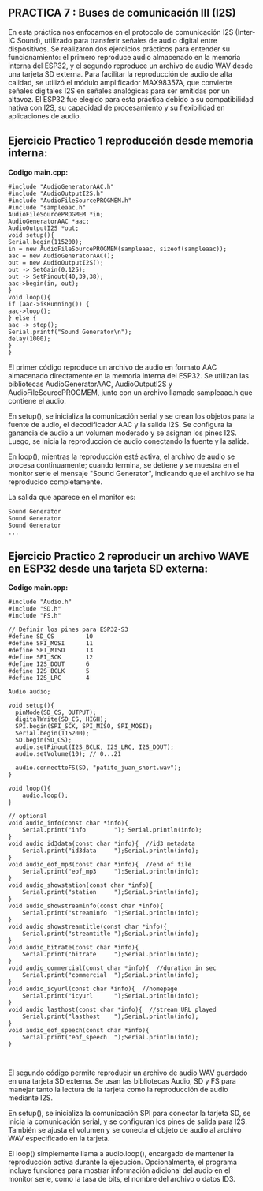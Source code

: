 ## **PRACTICA 7 : Buses de comunicación III (I2S)**
En esta práctica nos enfocamos en el protocolo de comunicación I2S (Inter-IC Sound), utilizado para transferir señales de audio digital 
entre dispositivos. Se realizaron dos ejercicios prácticos para entender su funcionamiento: el primero reproduce audio almacenado 
en la memoria interna del ESP32, y el segundo reproduce un archivo de audio WAV desde una tarjeta SD externa.
Para facilitar la reproducción de audio de alta calidad, se utilizó el módulo amplificador MAX98357A, que convierte señales digitales 
I2S en señales analógicas para ser emitidas por un altavoz.
El ESP32 fue elegido para esta práctica debido a su compatibilidad nativa con I2S, su capacidad de procesamiento y su flexibilidad en 
aplicaciones de audio.


## **Ejercicio Practico 1 reproducción desde memoria interna:**
**Codigo main.cpp:**
```
#include "AudioGeneratorAAC.h" 
#include "AudioOutputI2S.h" 
#include "AudioFileSourcePROGMEM.h" 
#include "sampleaac.h" 
AudioFileSourcePROGMEM *in; 
AudioGeneratorAAC *aac; 
AudioOutputI2S *out; 
void setup(){ 
Serial.begin(115200); 
in = new AudioFileSourcePROGMEM(sampleaac, sizeof(sampleaac)); 
aac = new AudioGeneratorAAC(); 
out = new AudioOutputI2S(); 
out -> SetGain(0.125); 
out -> SetPinout(40,39,38); 
aac->begin(in, out); 
} 
void loop(){ 
if (aac->isRunning()) { 
aac->loop(); 
} else { 
aac -> stop(); 
Serial.printf("Sound Generator\n"); 
delay(1000); 
} 
}

```
El primer código reproduce un archivo de audio en formato AAC almacenado directamente en la memoria interna del ESP32. Se utilizan 
las bibliotecas AudioGeneratorAAC, AudioOutputI2S y AudioFileSourcePROGMEM, junto con un archivo llamado sampleaac.h que contiene el audio.

En setup(), se inicializa la comunicación serial y se crean los objetos para la fuente de audio, el decodificador AAC y la salida I2S. 
Se configura la ganancia de audio a un volumen moderado y se asignan los pines I2S. Luego, se inicia la reproducción de audio conectando 
la fuente y la salida.

En loop(), mientras la reproducción esté activa, el archivo de audio se procesa continuamente; cuando termina, se detiene y se muestra en 
el monitor serie el mensaje "Sound Generator", indicando que el archivo se ha reproducido completamente.

La salida que aparece en el monitor es:
```
Sound Generator
Sound Generator
Sound Generator
...
```

## **Ejercicio Practico 2 reproducir un archivo WAVE en ESP32 desde una tarjeta SD externa:**
**Codigo main.cpp:**
```
#include "Audio.h"
#include "SD.h"
#include "FS.h"

// Definir los pines para ESP32-S3
#define SD_CS         10  
#define SPI_MOSI      11  
#define SPI_MISO      13  
#define SPI_SCK       12  
#define I2S_DOUT      6   
#define I2S_BCLK      5   
#define I2S_LRC       4   

Audio audio; 

void setup(){ 
  pinMode(SD_CS, OUTPUT); 
  digitalWrite(SD_CS, HIGH); 
  SPI.begin(SPI_SCK, SPI_MISO, SPI_MOSI); 
  Serial.begin(115200); 
  SD.begin(SD_CS); 
  audio.setPinout(I2S_BCLK, I2S_LRC, I2S_DOUT); 
  audio.setVolume(10); // 0...21 

  audio.connecttoFS(SD, "patito_juan_short.wav"); 
} 
 
void loop(){ 
    audio.loop(); 
} 
 
// optional 
void audio_info(const char *info){ 
    Serial.print("info        "); Serial.println(info); 
} 
void audio_id3data(const char *info){  //id3 metadata 
    Serial.print("id3data     ");Serial.println(info); 
} 
void audio_eof_mp3(const char *info){  //end of file 
    Serial.print("eof_mp3     ");Serial.println(info); 
} 
void audio_showstation(const char *info){ 
    Serial.print("station     ");Serial.println(info); 
} 
void audio_showstreaminfo(const char *info){ 
    Serial.print("streaminfo  ");Serial.println(info); 
} 
void audio_showstreamtitle(const char *info){ 
    Serial.print("streamtitle ");Serial.println(info); 
} 
void audio_bitrate(const char *info){ 
    Serial.print("bitrate     ");Serial.println(info); 
} 
void audio_commercial(const char *info){  //duration in sec 
    Serial.print("commercial  ");Serial.println(info); 
} 
void audio_icyurl(const char *info){  //homepage 
    Serial.print("icyurl      ");Serial.println(info); 
} 
void audio_lasthost(const char *info){  //stream URL played 
    Serial.print("lasthost    ");Serial.println(info); 
} 
void audio_eof_speech(const char *info){ 
    Serial.print("eof_speech  ");Serial.println(info); 
} 



```
El segundo código permite reproducir un archivo de audio WAV guardado en una tarjeta SD externa. Se usan las bibliotecas Audio, SD y 
FS para manejar tanto la lectura de la tarjeta como la reproducción de audio mediante I2S.

En setup(), se inicializa la comunicación SPI para conectar la tarjeta SD, se inicia la comunicación serial, y se configuran los pines 
de salida para I2S. También se ajusta el volumen y se conecta el objeto de audio al archivo WAV especificado en la tarjeta.

El loop() simplemente llama a audio.loop(), encargado de mantener la reproducción activa durante la ejecución. Opcionalmente, el programa 
incluye funciones para mostrar información adicional del audio en el monitor serie, como la tasa de bits, el nombre del archivo o datos ID3.



